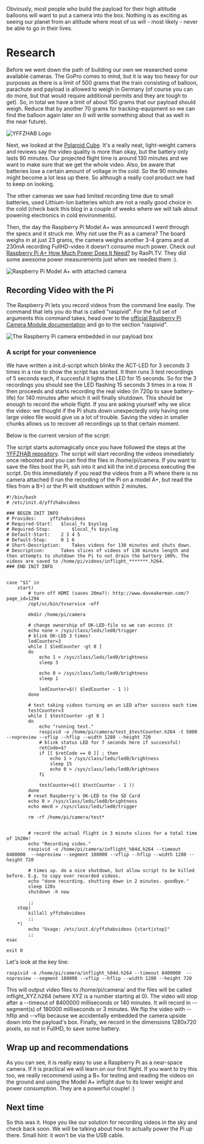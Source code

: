 Obviously, most people who build the payload for their high altitude balloons will want to put a camera into the box. Nothing is as exciting as seeing our planet from an altitude where most of us will - most likely - never be able to go in their lives.

# Research
Before we went down the path of building our own we researched some available cameras. The GoPro comes to mind, but it is way too heavy for our purposes as there is a limit of 500 grams that the train consisting of balloon, parachute and payload is allowed to weigh in Germany (of course you can do more, but that would require additional permits and they are tough to get). So, in total we have a limit of about 150 grams that our payload should weigh. Reduce that by another 70 grams for tracking-equipment so we can find the balloon again later on (I will write something about that as well in the near future).

![YFFZHAB Logo](media/cube.jpg)

Next, we looked at the [Polaroid Cube](https://www.polaroidcube.com). It's a really neat, light-weight camera and reviews say the video quality is more than okay, but the battery only lasts 90 minutes. Our projected flight time is around 130 minutes and we want to make sure that we get the whole video. Also, be aware that batteries lose a certain amount of voltage in the cold. So the 90 minutes might become a lot less up there. So although a really cool product we had to keep on looking.

The other cameras we saw had limited recording time due to small batteries, used Lithium-Ion batteries which are not a really good choice in the cold (check back this blog in a couple of weeks where we will talk about powering electronics in cold environments). 

Then, the day the Raspberry Pi Model A+ was announced I went through the specs and it struck me. Why not use the Pi as a camera? The board weighs in at just 23 grams, the camera weighs another 3-4 grams and at 230mA recording FullHD-video it doesn't consume much power. Check out [Raspberry Pi A+ How Much Power Does It Need?](http://raspi.tv/2014/raspberry-pi-a-how-much-power-does-it-need) by RasPi.TV. They did some awesome power measurements just when we needed them :).

![Raspberry Pi Model A+ with attached camera](media/pi_model_aplus.jpg)

## Recording Video with the Pi

The Raspberry Pi lets you record videos from the command line easily. The command that lets you do that is called "raspivid". For the full set of arguments this command takes, head over to the [official Raspberry Pi Camera Module documentation](http://www.raspberrypi.org/documentation/raspbian/applications/camera.md) and go to the section "raspivid".

![The Raspberry Pi camera embedded in our payload box](media/pi_camera_mounted.jpg)


### A script for your convenience
We have written a init.d-script which blinks the ACT-LED for 3 seconds 3 times in a row to show the script has started. It then runs 3 test recordings of 5 seconds each, if succesful it lights the LED for 15 seconds. So for the 3 recordings you should see the LED flashing 15 seconds 3 times in a row. It then proceeds and starts recording the real video (in 720p to save battery-life) for 140 minutes after which it will finally shutdown. This should be enough to record the whole flight. If you are asking yourself why we slice the video: we thought if the Pi shuts down unexpectedly only having one large video file would give us a lot of trouble. Saving the video in smaller chunks allows us to recover all recordings up to that certain moment.

Below is the current version of the script:

The script starts automagically once you have followed the steps at the [YFFZHAB repository](https://bitbucket.org/rnorff/yffzhab). The script will start recording the videos immediately once rebooted and you can find the files in /home/pi/camera. If you want to save the files boot the Pi, ssh into it and kill the init.d process executing the script. Do this immediately if you read the videos from a Pi where there is no camera attached (I run the recording of the Pi on a model A+, but read the files from a B+) or the Pi will shutdown within 2 minutes.

	#!/bin/bash
	# /etc/init.d/yffzhabvideos

	### BEGIN INIT INFO
	# Provides:		yffzhabvideos
	# Required-Start:	$local_fs $syslog
	# Required-Stop:       	$local_fs $syslog
	# Default-Start:	2 3 4 5
	# Default-Stop:		0 1 6
	# Short-Description:	Takes videos for 130 minutes and shuts down.
	# Description:		Takes slices of videos of 130 minute length and then attempts to shutdown the Pi to not drain the battery 100%. The videos are saved to /home/pi/videos/inflight_*******.h264.
	### END INIT INFO


	case "$1" in
		start)
			# turn off HDMI (saves 20ma?): http://www.daveakerman.com/?page_id=1294
			/opt/vc/bin/tvservice -off

			mkdir /home/pi/camera

			# change ownership of OK-LED-file so we can access it
			echo none > /sys/class/leds/led0/trigger
			# blink OK-LED 3 times!
			ledCounter=3
			while [ $ledCounter -gt 0 ]
			do
				echo 1 > /sys/class/leds/led0/brightness
				sleep 3

				echo 0 > /sys/class/leds/led0/brightness
				sleep 1

				ledCounter=$(( $ledCounter - 1 ))
			done

			# test taking videos turning on an LED after success each time
			testCounter=3
			while [ $testCounter -gt 0 ]
			do
				echo "running test."
				raspivid -o /home/pi/camera/test_$testCounter.h264 -t 5000 --nopreview --vflip --hflip --width 1280 --height 720
				# blink status LED for 7 seconds here if successful!
				retCode=$?
				if [[ $retCode == 0 ]] ; then
					echo 1 > /sys/class/leds/led0/brightness
					sleep 15
					echo 0 > /sys/class/leds/led0/brightness
				fi

				testCounter=$(( $testCounter - 1 ))
			done
			# reset Raspberry's OK-LED to the SD Card
			echo 0 > /sys/class/leds/led0/brightness
			echo mmc0 > /sys/class/leds/led0/trigger

			rm -rf /home/pi/camera/test*


			# record the actual flight in 3 minute slices for a total time of 1h20m!
			echo "Recording video."
			raspivid -o /home/pi/camera/inflight_%04d.h264 --timeout 8400000  --nopreview --segment 180000 --vflip --hflip --width 1280 --height 720

			# times up. do a nice shutdown, but allow script to be killed before. E.g. to copy over recorded videos.
			echo "done recording. shutting down in 2 minutes. goodbye."
			sleep 120s
			shutdown -h now

			;;
		stop)
			killall yffzhabvideos
			;;
		*)
			echo "Usage: /etc/init.d/yffzhabvideos {start|stop}"
			;;
	esac

	exit 0


Let's look at the key line:

	raspivid -o /home/pi/camera/inflight_%04d.h264 --timeout 8400000  --nopreview --segment 180000 --vflip --hflip --width 1280 --height 720

This will output video files to /home/pi/camera/ and the files will be called inflight_XYZ.h264 (where XYZ is a number starting at 0). The video will stop after a --timeout of 8400000 milliseconds or 140 minutes. It will record in --segment(s) of 180000 milliseconds or 3 minutes. We flip the video with --hflip and --vflip because we accidentally embedded the camera upside down into the payload's box. Finally, we record in the dimensions 1280x720 pixels, so not in FullHD, to save some battery.

## Wrap up and recommendations
As you can see, it is really easy to use a Raspberry Pi as a near-space camera. If it is practical we will learn on our first flight. If you want to try this too, we really recommend using a B+ for testing and reading the videos on the ground and using the Model A+ inflight due to its lower weight and power consumption. They are a powerful couple! :)

## Next time
So this was it. Hope you like our solution for recording videos in the sky and check back soon. We will be talking about how to actually power the Pi up there. Small hint: it won't be via the USB cable.